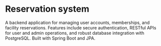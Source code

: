 # Reservation system
A backend application for managing user accounts, memberships, and facility reservations. Features include secure authentication, RESTful APIs for user and admin operations, and robust database integration with PostgreSQL. Built with Spring Boot and JPA.
